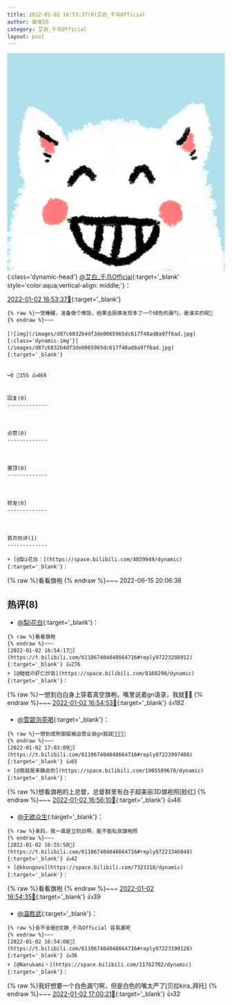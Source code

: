 ```yaml
---
title: 2022-01-02 16:53:37(0)艾白_千鸟Official
author: 御坂IO
category: 艾白_千鸟Official
layout: post
---
```


![img](/images/9ae8b9445fd0665cc014d9080156a45271be73c6.jpg){:class='dynamic-head'}
[@艾白_千鸟Official](https://space.bilibili.com/334537711/dynamic){:target='_blank' style='color:aqua;vertical-align: middle;'}：

[2022-01-02 16:53:37🔗](https://t.bilibili.com/611067404048664716){:target='_blank'}

~~~
{% raw %}一觉睡醒，准备做个晚饭，结果去厨房发现多了一个绿色的漏勺，是谁买的呢🤔
{% endraw %}~~~

[![img](/images/d87c6832b4df3de0065965dc617f48ad8a97f6ad.jpg){:class='dynamic-img'}](/images/d87c6832b4df3de0065965dc617f48ad8a97f6ad.jpg){:target='_blank'}


↪️0 💬155 👍469


回复(0)
-------------



点赞(0)
-------------



置顶(0)
-------------



转发(0)
-------------



首页热评(1)
-------------

+ [@梨i花白：](https://space.bilibili.com/4859949/dynamic){:target='_blank'}：
~~~
{% raw %}看看旗袍
{% endraw %}~~~
2022-06-15 20:06:38


热评(8)
-------------

+ [@梨i花白](https://space.bilibili.com/4859949/dynamic){:target='_blank'}：
~~~
{% raw %}看看旗袍
{% endraw %}~~~
[2022-01-02 16:54:17🔗](https://t.bilibili.com/611067404048664716#reply97223298912){:target='_blank'} 👍276
+ [@蛙蛙の虾仁炒饭](https://space.bilibili.com/8160290/dynamic){:target='_blank'}：
~~~
{% raw %}一想到白白身上穿着真空旗袍，嘴里说着gn语录，我就👅👅
{% endraw %}~~~
[2022-01-02 16:54:53🔗](https://t.bilibili.com/611067404048664716#reply97223316688){:target='_blank'} 👍182
+ [@雪碧泡茶喝](https://space.bilibili.com/219863687/dynamic){:target='_blank'}：
~~~
{% raw %}一想到成熟御姐被迫营业装gn我就🤤🤤🤤🤤
{% endraw %}~~~
[2022-01-02 17:03:09🔗](https://t.bilibili.com/611067404048664716#reply97223997408){:target='_blank'} 👍65
+ [@我就是来臊皮的](https://space.bilibili.com/1905589678/dynamic){:target='_blank'}：
~~~
{% raw %}想看旗袍的上总督，总督群里有白子超美丽3D旗袍照[脸红]
{% endraw %}~~~
[2022-01-02 16:56:10🔗](https://t.bilibili.com/611067404048664716#reply97223355520){:target='_blank'} 👍46
+ [@无欲众生](https://space.bilibili.com/85295213/dynamic){:target='_blank'}：
~~~
{% raw %}亲妈，我一直是立刻白啊，能不能私张旗袍照
{% endraw %}~~~
[2022-01-02 16:55:50🔗](https://t.bilibili.com/611067404048664716#reply97223346048){:target='_blank'} 👍42
+ [@kkongovo](https://space.bilibili.com/7323318/dynamic){:target='_blank'}：
~~~
{% raw %}看看旗袍
{% endraw %}~~~
[2022-01-02 16:54:35🔗](https://t.bilibili.com/611067404048664716#reply97223307472){:target='_blank'} 👍39
+ [@温胜武](https://space.bilibili.com/33630561/dynamic){:target='_blank'}：
~~~
{% raw %}会不会是@文静_千鸟Official 容易漏呢
{% endraw %}~~~
[2022-01-02 16:54:08🔗](https://t.bilibili.com/611067404048664716#reply97223190128){:target='_blank'} 👍36
+ [@Narukami丶](https://space.bilibili.com/11762702/dynamic){:target='_blank'}：
~~~
{% raw %}我好想要一个白色漏勺啊，但是白色的嘴太严了[贝拉kira_拜托]
{% endraw %}~~~
[2022-01-02 17:00:21🔗](https://t.bilibili.com/611067404048664716#reply97223742448){:target='_blank'} 👍32


